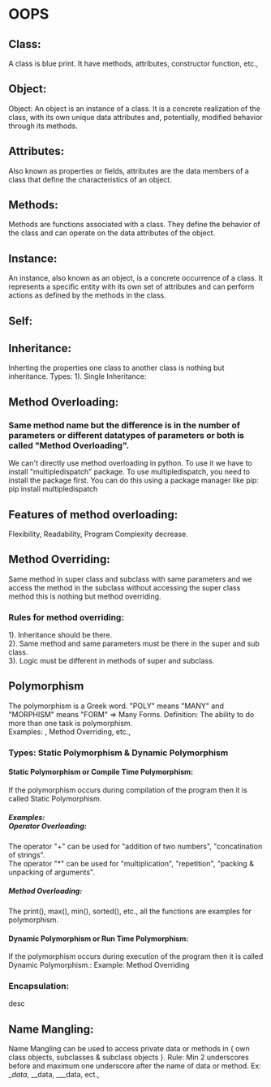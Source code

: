# OOPS
## Class: 
A class is blue print. It have methods, attributes, constructor function, etc.,
## Object:
Object: An object is an instance of a class. It is a concrete realization of the class, with its own unique data attributes and, potentially, modified behavior through its methods.

## Attributes: 
Also known as properties or fields, attributes are the data members of a class that define the characteristics of an object.

## Methods: 
Methods are functions associated with a class. They define the behavior of the class and can operate on the data attributes of the object.
## Instance:
An instance, also known as an object, is a concrete occurrence of a class. It represents a specific entity with its own set of attributes and can perform actions as defined by the methods in the class.
## Self: 
## Inheritance:
Inherting the properties one class to another class is nothing but inheritance.
Types:
1). Single Inheritance:

## Method Overloading: 
### Same method name but the difference is in the number of parameters or different datatypes of parameters or both is called "Method Overloading". 
We can't directly use method overloading in python. To use it we have to install "multipledispatch" package.
To use multipledispatch, you need to install the package first. You can do this using a package manager like pip:  pip install multipledispatch<br>
## Features of method overloading: 
Flexibility, Readability, Program Complexity decrease.

## Method Overriding:
Same method in super class and subclass with same parameters and 
we access the method in the subclass without accessing the super class
method this is nothing but method overriding.

### Rules for method overriding: 
1). Inheritance should be there.<br>
2). Same method and same parameters must be there in the super and sub class.<br>
3). Logic must be different in methods of super and subclass.<br>

## Polymorphism
The polymorphism is a Greek word. "POLY" means "MANY" and "MORPHISM" means "FORM" => Many Forms.
Definition: 
The ability to do more than one task is polymorphism.<br>
Examples: , Method Overriding, etc.,
### Types: Static Polymorphism & Dynamic Polymorphism
<h4>Static Polymorphism or Compile Time Polymorphism:</h4> If the polymorphism occurs during compilation of the program then it is called Static Polymorphism.<br>


<h5>Examples:<br> Operator Overloading:</h5> 
The operator "+" can be used for "addition of two numbers", "concatination of strings".<br>
The operator "*" can be used for "multiplication", "repetition", "packing & unpacking of arguments".
<h5> Method Overloading:</h5>
The print(), max(), min(), sorted(), etc., all the functions are examples for polymorphism.<br>
<h4>Dynamic Polymorphism or Run Time Polymorphism:</h4> If the polymorphism occurs during execution of the program then it is called Dynamic Polymorphism.:
Example: Method Overriding

### Encapsulation:
desc

## Name Mangling: 
Name Mangling can be used to access private data or methods in { own class objects, subclasses & subclass objects }.
Rule: Min 2 underscores before and maximum one underscore after the name of data or method. Ex: __data_, __data, ___data, ect.,














